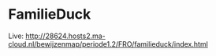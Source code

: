 # FamilieDuck

Live:
http://28624.hosts2.ma-cloud.nl/bewijzenmap/periode1.2/FRO/familieduck/index.html
